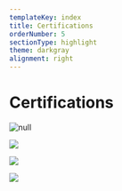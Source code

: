 ```yaml
---
templateKey: index
title: Certifications
orderNumber: 5
sectionType: highlight
theme: darkgray
alignment: right
---
```

# Certifications
![null](/img/special_proghtml5_wht.png)

![](/img/shopify.svg)

![](/img/shopify-theme-development-certification-26f3d5c0c2a394c2e9caa1dc1e1aa12b471049dee5516be0efbe507cdcd07531.svg)

![](/img/shopify-product-fundamentals-certification-b9cf5d5cfb4431503dab7d110bbbc78e5199d9c4c5be49334c3093b31496108a.svg)
